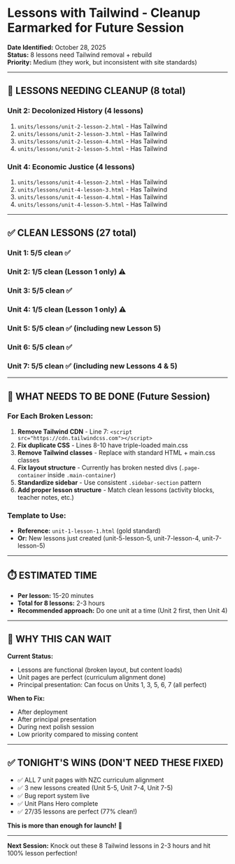 # Lessons with Tailwind - Cleanup Earmarked for Future Session

**Date Identified:** October 28, 2025  
**Status:** 8 lessons need Tailwind removal + rebuild  
**Priority:** Medium (they work, but inconsistent with site standards)

---

## 🔴 LESSONS NEEDING CLEANUP (8 total)

### **Unit 2: Decolonized History** (4 lessons)
1. `units/lessons/unit-2-lesson-2.html` - Has Tailwind
2. `units/lessons/unit-2-lesson-3.html` - Has Tailwind
3. `units/lessons/unit-2-lesson-4.html` - Has Tailwind
4. `units/lessons/unit-2-lesson-5.html` - Has Tailwind

### **Unit 4: Economic Justice** (4 lessons)
1. `units/lessons/unit-4-lesson-2.html` - Has Tailwind
2. `units/lessons/unit-4-lesson-3.html` - Has Tailwind
3. `units/lessons/unit-4-lesson-4.html` - Has Tailwind
4. `units/lessons/unit-4-lesson-5.html` - Has Tailwind

---

## ✅ CLEAN LESSONS (27 total)

### **Unit 1:** 5/5 clean ✅
### **Unit 2:** 1/5 clean (Lesson 1 only) ⚠️
### **Unit 3:** 5/5 clean ✅
### **Unit 4:** 1/5 clean (Lesson 1 only) ⚠️
### **Unit 5:** 5/5 clean ✅ (including new Lesson 5)
### **Unit 6:** 5/5 clean ✅
### **Unit 7:** 5/5 clean ✅ (including new Lessons 4 & 5)

---

## 🔧 WHAT NEEDS TO BE DONE (Future Session)

### For Each Broken Lesson:
1. **Remove Tailwind CDN** - Line 7: `<script src="https://cdn.tailwindcss.com"></script>`
2. **Fix duplicate CSS** - Lines 8-10 have triple-loaded main.css
3. **Remove Tailwind classes** - Replace with standard HTML + main.css classes
4. **Fix layout structure** - Currently has broken nested divs (`.page-container` inside `.main-container`)
5. **Standardize sidebar** - Use consistent `.sidebar-section` pattern
6. **Add proper lesson structure** - Match clean lessons (activity blocks, teacher notes, etc.)

### Template to Use:
- **Reference:** `unit-1-lesson-1.html` (gold standard)
- **Or:** New lessons just created (unit-5-lesson-5, unit-7-lesson-4, unit-7-lesson-5)

---

## ⏱️ ESTIMATED TIME

- **Per lesson:** 15-20 minutes
- **Total for 8 lessons:** 2-3 hours
- **Recommended approach:** Do one unit at a time (Unit 2 first, then Unit 4)

---

## 🎯 WHY THIS CAN WAIT

**Current Status:**
- Lessons are functional (broken layout, but content loads)
- Unit pages are perfect (curriculum alignment done)
- Principal presentation: Can focus on Units 1, 3, 5, 6, 7 (all perfect)

**When to Fix:**
- After deployment
- After principal presentation
- During next polish session
- Low priority compared to missing content

---

## ✅ TONIGHT'S WINS (DON'T NEED THESE FIXED)

- ✅ ALL 7 unit pages with NZC curriculum alignment
- ✅ 3 new lessons created (Unit 5-5, Unit 7-4, Unit 7-5)
- ✅ Bug report system live
- ✅ Unit Plans Hero complete
- ✅ 27/35 lessons are perfect (77% clean!)

**This is more than enough for launch!** 🚀

---

**Next Session:** Knock out these 8 Tailwind lessons in 2-3 hours and hit 100% lesson perfection!

